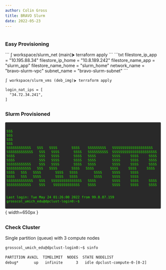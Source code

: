 ```yaml
---
author: Colin Gross
title: BRAVO Slurm
date: 2022-05-23
---
```


# 
<h3>Easy Provisioning</h3>
```
∫ workspace/slurm_net (main)⮞ terraform apply
```
```txt
filestore_ip_app = "10.195.88.34"
filestore_ip_home = "10.8.189.242"
filestore_name_app = "slurm_app"
filestore_name_home = "slurm_home"
network_name = "bravo-slurm-vpc"
subnet_name = "bravo-slurm-subnet"
```

```
∫ workspace/slurm_vms (deb_img)⮞ terraform apply
```
```
login_nat_ips = [
  "34.72.34.241",
]
```

##
### Slurm Provisioned

![](assets/slurm_login.svg){ width=650px }

##
### Check Cluster
Single partition (queue) with 3 compute nodes
```txt
grosscol_umich_edu@dpclust-login0:~$ sinfo
```
```txt
PARTITION AVAIL  TIMELIMIT  NODES  STATE NODELIST
debug*       up   infinite      3   idle dpclust-compute-0-[0-2]
```
